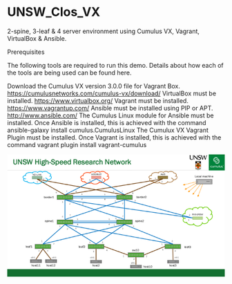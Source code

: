 # UNSW_Clos_VX

2-spine, 3-leaf & 4 server environment using Cumulus VX, Vagrant, VirtualBox & Ansible.


Prerequisites

The following tools are required to run this demo. Details about how each of the tools are being used can be found here.

Download the Cumulus VX version 3.0.0 file for Vagrant Box.
https://cumulusnetworks.com/cumulus-vx/download/
VirtualBox must be installed.
https://www.virtualbox.org/
Vagrant must be installed.
https://www.vagrantup.com/
Ansible must be installed using PIP or APT.
http://www.ansible.com/
The Cumulus Linux module for Ansible must be installed.
Once Ansible is installed, this is achieved with the command ansible-galaxy install cumulus.CumulusLinux
The Cumulux VX Vagrant Plugin must be installed.
Once Vagrant is installed, this is achieved with the command vagrant plugin install vagrant-cumulus


![Topology](./Topology.png)
